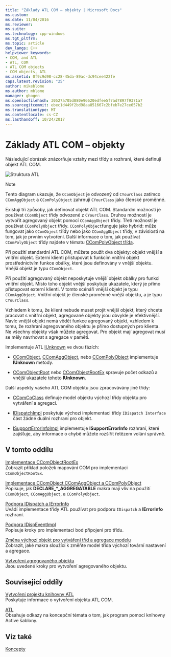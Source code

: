 ```yaml
---
title: "Základy ATL COM – objekty | Microsoft Docs"
ms.custom: 
ms.date: 11/04/2016
ms.reviewer: 
ms.suite: 
ms.technology: cpp-windows
ms.tgt_pltfrm: 
ms.topic: article
dev_langs: C++
helpviewer_keywords:
- COM, and ATL
- ATL, COM
- ATL COM objects
- COM objects, ATL
ms.assetid: 0f9c9d98-cc28-45da-89ac-dc94cee422fe
caps.latest.revision: "25"
author: mikeblome
ms.author: mblome
manager: ghogen
ms.openlocfilehash: 30527a705d880e96620edfee5f7ad7897f9371a7
ms.sourcegitcommit: ebec1d449f2bd98aa851667c2bfeb7e27ce657b2
ms.translationtype: MT
ms.contentlocale: cs-CZ
ms.lasthandoff: 10/24/2017
---
```

# <a name="fundamentals-of-atl-com-objects"></a>Základy ATL COM – objekty
Následující obrázek znázorňuje vztahy mezi třídy a rozhraní, které definují objekt ATL COM.  
  
 ![Struktura ATL](../atl/media/vc307y1.gif "vc307y1")  
  
> [!NOTE]
>  Tento diagram ukazuje, že `CComObject` je odvozený od `CYourClass` zatímco `CComAggObject` a `CComPolyObject` zahrnují `CYourClass` jako členské proměnné.  
  
 Existují tři způsoby, jak definovat objekt ATL COM. Standardní možností je používat `CComObject` třídy odvozené z `CYourClass`. Druhou možností je vytvořit agregovaný objekt pomocí `CComAggObject` třídy. Třetí možností je používat `CComPolyObject` třídy. `CComPolyObject`funguje jako hybrid: může fungovat jako `CComObject` třídy nebo jako `CComAggObject` třídy, v závislosti na tom, jak je prvním vytvoření. Další informace o tom, jak používat `CComPolyObject` třídy najdete v tématu [CComPolyObject třída](../atl/reference/ccompolyobject-class.md).  
  
 Při použití standardní ATL COM, můžete použít dva objekty: objekt vnější a vnitřní objekt. Externí klienti přistupovat k funkcím vnitřní objekt prostřednictvím funkce obálky, které jsou definovány v vnější objektu. Vnější objekt je typu `CComObject`.  
  
 Při použití agregovaný objekt neposkytuje vnější objekt obálky pro funkci vnitřní objekt. Místo toho objekt vnější poskytuje ukazatele, který je přímo přistupovat externí klienti. V tomto scénáři vnější objekt je typu `CComAggObject`. Vnitřní objekt je členské proměnné vnější objektu, a je typu `CYourClass`.  
  
 Vzhledem k tomu, že klient nebude muset projít vnější objekt, který chcete pracovat s vnitřní objekt, agregované objekty jsou obvykle je efektivnější. Navíc vnější objekt nemá vědět funkce agregovaný objekt, vzhledem k tomu, že rozhraní agregovaného objektu je přímo dostupných pro klienta. Ne všechny objekty však můžete agregovat. Pro objekt mají agregovat musí se měly navrhovat s agregace v paměti.  
  
 Implementuje ATL [IUnknown](http://msdn.microsoft.com/library/windows/desktop/ms680509) ve dvou fázích:  
  
-   [CComObject](../atl/reference/ccomobject-class.md), [CComAggObject](../atl/reference/ccomaggobject-class.md), nebo [CComPolyObject](../atl/reference/ccompolyobject-class.md) implementuje **IUnknown** metody.  
  
-   [CComObjectRoot](../atl/reference/ccomobjectroot-class.md) nebo [CComObjectRootEx](../atl/reference/ccomobjectrootex-class.md) spravuje počet odkazů a vnější ukazatele tohoto **IUnknown**.  
  
 Další aspekty vašeho ATL COM objektu jsou zpracovávány jiné třídy:  
  
-   [CComCoClass](../atl/reference/ccomcoclass-class.md) definuje model objektu výchozí třídy objektu pro vytváření a agregaci.  
  
-   [IDispatchImpl](../atl/reference/idispatchimpl-class.md) poskytuje výchozí implementaci třídy `IDispatch Interface` část žádné duální rozhraní pro objekt.  
  
-   [ISupportErrorInfoImpl](../atl/reference/isupporterrorinfoimpl-class.md) implementuje **ISupportErrorInfo** rozhraní, které zajišťuje, aby informace o chybě můžete rozšířit řetězem volání správně.  
  
## <a name="in-this-section"></a>V tomto oddílu  
 [Implementace CComObjectRootEx](../atl/implementing-ccomobjectrootex.md)  
 Zobrazit příklad položek mapování COM pro implementaci `CComObjectRootEx`.  
  
 [Implementace CComObject CComAggObject a CComPolyObject](../atl/implementing-ccomobject-ccomaggobject-and-ccompolyobject.md)  
 Popisuje, jak **DECLARE_\*_AGGREGATABLE** makra mají vliv na použití `CComObject`, `CComAggObject`, a `CComPolyObject`.  
  
 [Podpora IDispatch a IErrorInfo](../atl/supporting-idispatch-and-ierrorinfo.md)  
 Uvádí implementace třídy ATL používat pro podporu `IDispatch` a **IErrorInfo** rozhraní.  
  
 [Podpora IDispEventImpl](../atl/supporting-idispeventimpl.md)  
 Popisuje kroky pro implementaci bod připojení pro třídu.  
  
 [Změna výchozí objekt pro vytváření tříd a agregace modelu](../atl/changing-the-default-class-factory-and-aggregation-model.md)  
 Zobrazit, jaké makra sloužící k změňte model třída výchozí tovární nastavení a agregace.  
  
 [Vytvoření agregovaného objektu](../atl/creating-an-aggregated-object.md)  
 Jsou uvedené kroky pro vytvoření agregovaného objektu.  
  
## <a name="related-sections"></a>Související oddíly  
 [Vytvoření projektu knihovny ATL](../atl/reference/creating-an-atl-project.md)  
 Poskytuje informace o vytvoření objektu ATL COM.  
  
 [ATL](../atl/active-template-library-atl-concepts.md)  
 Obsahuje odkazy na koncepční témata o tom, jak program pomocí knihovny Active šablony.  
  
## <a name="see-also"></a>Viz také  
 [Koncepty](../atl/active-template-library-atl-concepts.md)

